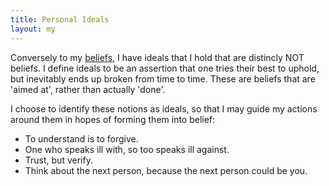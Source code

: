 ```yaml
---
title: Personal Ideals
layout: my
---
```

Conversely to my [beliefs](/my/beliefs), I have ideals that I hold that are distincly NOT beliefs. I define ideals to be an assertion that one tries their best to uphold, but inevitably ends up broken from time to time. These are beliefs that are 'aimed at', rather than actually 'done'. 

I choose to identify these notions as ideals, so that I may guide my actions around them in hopes of forming them into belief:
- To understand is to forgive.
- One who speaks ill with, so too speaks ill against.
- Trust, but verify.
- Think about the next person, because the next person could be you.